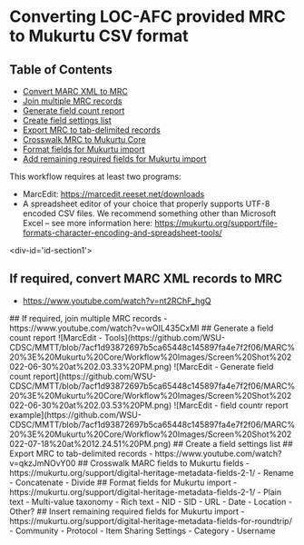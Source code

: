 # Converting LOC-AFC provided MRC to Mukurtu CSV format 

## Table of Contents
- [Convert MARC XML to MRC](#id-section1)
- [Join multiple MRC records](#id-section2)
- [Generate field count report](#id-section3)
- [Create field settings list](#id-section4)
- [Export MRC to tab-delimited records](#id-section5)
- [Crosswalk MRC to Mukurtu Core](#id-section6)
- [Format fields for Mukurtu import](#id-section7)
- [Add remaining required fields for Mukurtu import](#id-section8)

This workflow requires at least two programs: 
- MarcEdit: https://marcedit.reeset.net/downloads 
- A spreadsheet editor of your choice that properly supports UTF-8 encoded CSV files. We recommend something other than Microsoft Excel – see more information here: https://mukurtu.org/support/file-formats-character-encoding-and-spreadsheet-tools/  

<div-id='id-section1'>
## If required, convert MARC XML records to MRC 
- https://www.youtube.com/watch?v=nt2RChF_hgQ

<a name='id-section2'>
## If required, join multiple MRC records 
- https://www.youtube.com/watch?v=wOIL435CxMI

<a name='id-section3'>
## Generate a field count report 
![MarcEdit - Tools](https://github.com/WSU-CDSC/MMTT/blob/7acf1d93872697b5ca65448c145897fa4e7f2f06/MARC%20%3E%20Mukurtu%20Core/Workflow%20Images/Screen%20Shot%202022-06-30%20at%202.03.33%20PM.png)
![MarcEdit - Generate field count report](https://github.com/WSU-CDSC/MMTT/blob/7acf1d93872697b5ca65448c145897fa4e7f2f06/MARC%20%3E%20Mukurtu%20Core/Workflow%20Images/Screen%20Shot%202022-06-30%20at%202.03.53%20PM.png)
![MarcEdit - field countr report example](https://github.com/WSU-CDSC/MMTT/blob/7acf1d93872697b5ca65448c145897fa4e7f2f06/MARC%20%3E%20Mukurtu%20Core/Workflow%20Images/Screen%20Shot%202022-07-18%20at%2012.24.51%20PM.png)

<a name='id-section4'>
## Create a field settings list 

<a name='id-section5'>
## Export MRC to tab-delimited records 
- https://www.youtube.com/watch?v=qkzJmNOvY00

<a name='id-section6'>
## Crosswalk MARC fields to Mukurtu fields 
- https://mukurtu.org/support/digital-heritage-metadata-fields-2-1/  
- Rename 
- Concatenate 
- Divide 

<a name='id-section7'>
## Format fields for Mukurtu import 
- https://mukurtu.org/support/digital-heritage-metadata-fields-2-1/ 
- Plain text 
- Multi-value taxonomy 
- Rich text 
- NID 
- SID 
- URL 
- Date 
- Location 
- Other? 

<a name='id-section8'>
## Insert remaining required fields for Mukurtu import 
- https://mukurtu.org/support/digital-heritage-metadata-fields-for-roundtrip/  
- Community 
- Protocol 
- Item Sharing Settings 
- Category 
- Username 
